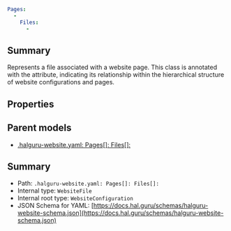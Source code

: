<!--
title: Files[]
version: 1.40.0
generated: true
date: 2025-04-25
node: This file is generated by the command-line program: `halguru manual -c -m`
-->


```yaml
Pages:
  -
    Files:
      -
```

## Summary

Represents a file associated with a website page. This class is annotated with the attribute, indicating its relationship within the hierarchical structure of website configurations and pages.

## Properties


## Parent models

* [.halguru-website.yaml: Pages[]: Files[]:]((website)-pages-list-files-list.md)
## Summary

* Path: `.halguru-website.yaml: Pages[]: Files[]:`
* Internal type: `WebsiteFile`
* Internal root type: `WebsiteConfiguration`
* JSON Schema for YAML: [https://docs.hal.guru/schemas/halguru-website-schema.json](https://docs.hal.guru/schemas/halguru-website-schema.json)
